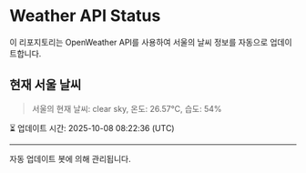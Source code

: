 
# Weather API Status

이 리포지토리는 OpenWeather API를 사용하여 서울의 날씨 정보를 자동으로 업데이트합니다.

## 현재 서울 날씨
> 서울의 현재 날씨: clear sky, 온도: 26.57°C, 습도: 54%

⏳ 업데이트 시간: 2025-10-08 08:22:36 (UTC)

---
자동 업데이트 봇에 의해 관리됩니다.
